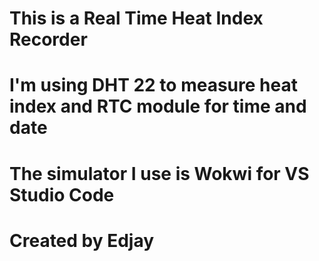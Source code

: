 # This is a Real Time Heat Index Recorder
# I'm using DHT 22 to measure heat index and RTC module for time and date
# The simulator I use is Wokwi for VS Studio Code


# Created by Edjay
